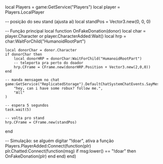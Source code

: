 local Players = game:GetService("Players")
local player = Players.LocalPlayer

-- posição do seu stand (ajusta aí)
local standPos = Vector3.new(0, 0, 0)

-- Função principal
local function OnFakeDonation(donor)
    local char = player.Character or player.CharacterAdded:Wait()
    local hrp = char:WaitForChild("HumanoidRootPart")

    local donorChar = donor.Character
    if donorChar then
        local donorHRP = donorChar:WaitForChild("HumanoidRootPart")
        -- teleporta pra perto do doador
        hrp.CFrame = CFrame.new(donorHRP.Position + Vector3.new(2,0,0))
    end

    -- manda mensagem no chat
    game:GetService("ReplicatedStorage").DefaultChatSystemChatEvents.SayMessageRequest:FireServer(
        "hey, can i have some robux? follow me.",
        "All"
    )

    -- espera 5 segundos
    task.wait(5)

    -- volta pro stand
    hrp.CFrame = CFrame.new(standPos)
end

-- Simulação: se alguém digitar "!doar", ativa a função
Players.PlayerAdded:Connect(function(plr)
    plr.Chatted:Connect(function(msg)
        if msg:lower() == "!doar" then
            OnFakeDonation(plr)
        end
    end)
end)
